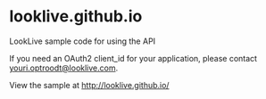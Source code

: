 # looklive.github.io
LookLive sample code for using the API

If you need an OAuth2 client_id for your application, please contact youri.optroodt@looklive.com.

View the sample at http://looklive.github.io/